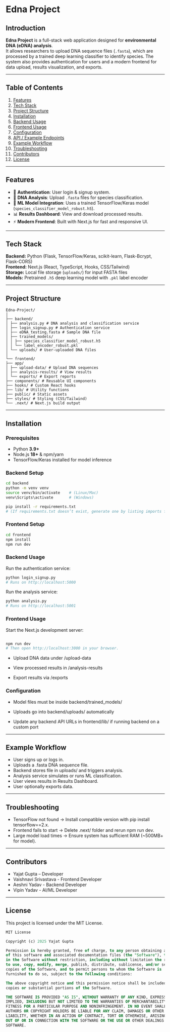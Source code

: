 # Edna Project  

## Introduction  
**Edna Project** is a full-stack web application designed for **environmental DNA (eDNA) analysis**.  
It allows researchers to upload DNA sequence files (`.fasta`), which are processed by a trained deep learning classifier to identify species. The system also provides authentication for users and a modern frontend for data upload, results visualization, and exports.  

---

## Table of Contents  
1. [Features](#features)  
2. [Tech Stack](#tech-stack)  
3. [Project Structure](#project-structure)  
4. [Installation](#installation)  
5. [Backend Usage](#backend-usage)  
6. [Frontend Usage](#frontend-usage)  
7. [Configuration](#configuration)  
8. [API / Example Endpoints](#api--example-endpoints)  
9. [Example Workflow](#example-workflow)  
10. [Troubleshooting](#troubleshooting)  
11. [Contributors](#contributors)  
12. [License](#license)  

---

## Features  
- 🔐 **Authentication**: User login & signup system.  
- 🧬 **DNA Analysis**: Upload `.fasta` files for species classification.  
- 🤖 **ML Model Integration**: Uses a trained TensorFlow/Keras model (`species_classifier_model_robust.h5`).  
- 📊 **Results Dashboard**: View and download processed results.  
- ⚡ **Modern Frontend**: Built with Next.js for fast and responsive UI.  

---

## Tech Stack  
**Backend:** Python (Flask, TensorFlow/Keras, scikit-learn, Flask-Bcrypt, Flask-CORS)  
**Frontend:** Next.js (React, TypeScript, Hooks, CSS/Tailwind)  
**Storage:** Local file storage (`uploads/`) for input FASTA files  
**Models:** Pretrained `.h5` deep learning model with `.pkl` label encoder  

---

## Project Structure 
``` 
Edna-Project/
│
├── backend/
│ ├── analysis.py # DNA analysis and classification service
│ ├── login_signup.py # Authentication service
│ ├── eDNA_testing.fasta # Sample DNA file
│ ├── trained_models/
│ │ ├── species_classifier_model_robust.h5
│ │ └── label_encoder_robust.pkl
│ └── uploads/ # User-uploaded DNA files
│
└── frontend/
├── app/
│ ├── upload-data/ # Upload DNA sequences
│ ├── analysis-results/ # View results
│ └── exports/ # Export reports
├── components/ # Reusable UI components
├── hooks/ # Custom React hooks
├── lib/ # Utility functions
├── public/ # Static assets
├── styles/ # Styling (CSS/Tailwind)
└── .next/ # Next.js build output

```

---

## Installation  

### Prerequisites  
- Python **3.9+**  
- Node.js **18+** & npm/yarn  
- TensorFlow/Keras installed for model inference  

### Backend Setup  
```bash
cd backend
python -m venv venv
source venv/bin/activate    # (Linux/Mac)
venv\Scripts\activate       # (Windows)

pip install -r requirements.txt
# (If requirements.txt doesn’t exist, generate one by listing imports from analysis.py and login_signup.py.)
```
### Frontend Setup
```bash
cd frontend
npm install
npm run dev
```
### Backend Usage
Run the authentication service:

```bash
python login_signup.py
# Runs on http://localhost:5000
```
Run the analysis service:

```bash
python analysis.py
# Runs on http://localhost:5001
```
### Frontend Usage
Start the Next.js development server:

```bash

npm run dev
# Then open http://localhost:3000 in your browser.
```
- Upload DNA data under /upload-data

- View processed results in /analysis-results

- Export results via /exports

### Configuration
- Model files must be inside backend/trained_models/

- Uploads go into backend/uploads/ automatically

- Update any backend API URLs in frontend/lib/ if running backend on a custom port
---
## Example Workflow
- User signs up or logs in.
- Uploads a .fasta DNA sequence file.
- Backend stores file in uploads/ and triggers analysis.
- Analysis service simulates or runs ML classification.
- User views results in Results Dashboard.
- User optionally exports data.
---
## Troubleshooting
- TensorFlow not found → Install compatible version with pip install tensorflow==2.x.
- Frontend fails to start → Delete .next/ folder and rerun npm run dev.
- Large model load times → Ensure system has sufficient RAM (~500MB+ for model).
---
## Contributors
- Yajat Gupta – Developer
- Vaishnavi Srivastava - Frontend Developer
- Aeshni Yadav - Backend Developer
- Vipin Yadav - AI/ML Developer
---
## License
This project is licensed under the MIT License.

```sql
MIT License

Copyright (c) 2025 Yajat Gupta

Permission is hereby granted, free of charge, to any person obtaining a copy
of this software and associated documentation files (the "Software"), to deal
in the Software without restriction, including without limitation the rights
to use, copy, modify, merge, publish, distribute, sublicense, and/or sell
copies of the Software, and to permit persons to whom the Software is
furnished to do so, subject to the following conditions:

The above copyright notice and this permission notice shall be included in all
copies or substantial portions of the Software.

THE SOFTWARE IS PROVIDED "AS IS", WITHOUT WARRANTY OF ANY KIND, EXPRESS OR
IMPLIED, INCLUDING BUT NOT LIMITED TO THE WARRANTIES OF MERCHANTABILITY,
FITNESS FOR A PARTICULAR PURPOSE AND NONINFRINGEMENT. IN NO EVENT SHALL THE
AUTHORS OR COPYRIGHT HOLDERS BE LIABLE FOR ANY CLAIM, DAMAGES OR OTHER
LIABILITY, WHETHER IN AN ACTION OF CONTRACT, TORT OR OTHERWISE, ARISING FROM,
OUT OF OR IN CONNECTION WITH THE SOFTWARE OR THE USE OR OTHER DEALINGS IN THE
SOFTWARE.
```
